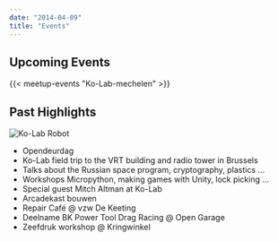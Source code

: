 ```yaml
---
date: "2014-04-09"
title: "Events"
---
```



## Upcoming Events

{{< meetup-events "Ko-Lab-mechelen" >}}

## Past Highlights

![Ko-Lab Robot](/images/Robot-2-transparant-768x1024.png#floatright)

* Opendeurdag
* Ko-Lab field trip to the VRT building and radio tower in Brussels
* Talks about the Russian space program, cryptography, plastics ...
* Workshops Micropython, making games with Unity, lock picking ...
* Special guest Mitch Altman at Ko-Lab
* Arcadekast bouwen
* Repair Café  @ vzw De Keeting
* Deelname BK Power Tool Drag Racing @ Open Garage
* Zeefdruk workshop @ Kringwinkel

